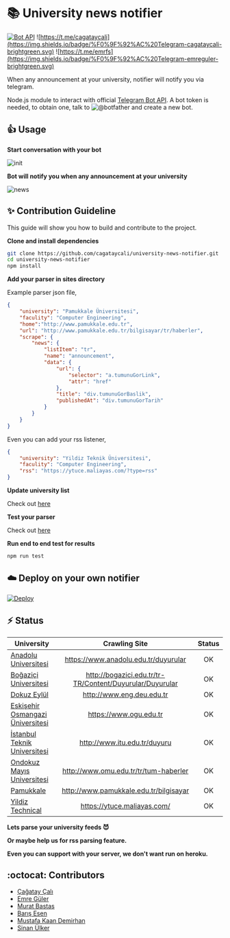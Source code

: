 # :books: University news notifier

[![Bot API](http://img.shields.io/badge/Bot%20API-v3.0.0-00aced.svg)](https://core.telegram.org/bots/api)
![https://t.me/cagataycali](https://img.shields.io/badge/%F0%9F%92%AC%20Telegram-cagataycali-brightgreen.svg)
![https://t.me/emrfs](https://img.shields.io/badge/%F0%9F%92%AC%20Telegram-emreguler-brightgreen.svg)

When any announcement at your university, notifier will notify you via telegram.

Node.js module to interact with official [Telegram Bot API](https://core.telegram.org/bots/api). A bot token is needed, to obtain one, talk to ![@botfather](https://img.shields.io/badge/%F0%9F%92%AC%20Telegram-botfather-blue.svg) and create a new bot.

## :+1: Usage

**Start conversation with your bot**

![init](https://github.com/cagataycali/university-news-notifier/raw/master/screenshots/init.png)

**Bot will notify you when any announcement at your university**

![news](https://github.com/cagataycali/university-news-notifier/raw/master/screenshots/news.png)

## :sparkles: Contribution Guideline

This guide will show you how to build and contribute to the project.

**Clone and install dependencies**

```bash
git clone https://github.com/cagataycali/university-news-notifier.git
cd university-news-notifier
npm install
```

**Add your parser in sites directory**

Example parser json file,

```json
{
    "university": "Pamukkale Üniversitesi",
    "faculity": "Computer Engineering",
    "home":"http://www.pamukkale.edu.tr",
    "url": "http://www.pamukkale.edu.tr/bilgisayar/tr/haberler",
    "scrape": {
        "news": {
            "listItem": "tr",
            "name": "announcement",
            "data": {
                "url": {
                    "selector": "a.tumunuGorLink",
                    "attr": "href"
                },
                "title": "div.tumunuGorBaslik",
                "publishedAt": "div.tumunuGorTarih"
            }
        }
    }
}
```

Even you can add your rss listener,

```json
{
    "university": "Yildiz Teknik Üniversitesi",
    "faculity": "Computer Engineering",
    "rss": "https://ytuce.maliayas.com/?type=rss"
}
```

**Update university list**

Check out [here](https://github.com/cagataycali/university-news-notifier/blob/master/index.js#L48)

**Test your parser**

Check out [here](https://github.com/cagataycali/university-news-notifier/blob/master/example-test.js)

**Run end to end test for results**

```bash
npm run test
```

## :cloud: Deploy on your own notifier

[![Deploy](https://www.herokucdn.com/deploy/button.svg)](https://heroku.com/deploy?template=https://github.com/cagataycali/university-news-notifier)

## :zap: Status

|       University                                                       |       Crawling Site                                        |  Status  |
| -----------------------------------------------------------------------|:----------------------------------------------------------:|:--------:|
| [Anadolu Universitesi](https://www.anadolu.edu.tr)                     |  https://www.anadolu.edu.tr/duyurular                      |   OK     |
| [Boğaziçi Universitesi](http://bogazici.edu.tr)                        |  http://bogazici.edu.tr/tr-TR/Content/Duyurular/Duyurular  |   OK     |
| [Dokuz Eylül](http://www.deu.edu.tr)                                   |  http://www.eng.deu.edu.tr                                 |   OK     |
| [Eskişehir Osmangazi Üniversitesi](https://www.ogu.edu.tr)             |  https://www.ogu.edu.tr                      |   OK     |
| [İstanbul Teknik Universitesi](http://www.itu.edu.tr/)                 |  http://www.itu.edu.tr/duyuru                              |   OK     |
| [Ondokuz Mayıs Universitesi](http://www.omu.edu.tr/tr/tum-haberler)    |  http://www.omu.edu.tr/tr/tum-haberler                     |   OK     |
| [Pamukkale](http://www.pamukkale.edu.tr/bilgisayar)                    |  http://www.pamukkale.edu.tr/bilgisayar                    |   OK     |
| [Yildiz Technical](https://www.ce.yildiz.edu.tr/)                      |  https://ytuce.maliayas.com/                               |   OK     |


**Lets parse your university feeds :smiling_imp:**

**Or maybe help us for rss parsing feature.**

**Even you can support with your server, we don't want run on heroku.**

## :octocat: Contributors

* [Çağatay Çalı](https://github.com/cagataycali)
* [Emre Güler](https://github.com/pleycpl)
* [Murat Bastas](https://github.com/muratbsts)
* [Barış Esen](https://github.com/barisesen)
* [Mustafa Kaan Demirhan](https://github.com/mstfknn)
* [Sinan Ülker](https://github.com/unicod3)

